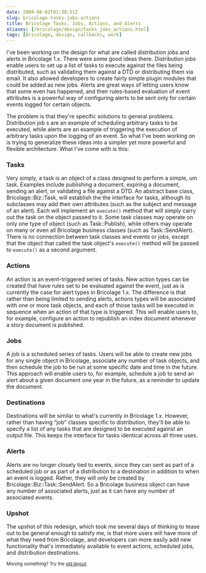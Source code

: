 ```yaml
--- 
date: 2004-06-02T01:30:51Z
slug: bricolage-tasks-jobs-actions
title: Bricolage Tasks, Jobs, Actions, and Alerts
aliases: [/bricolage/design/tasks_jobs_actions.html]
tags: [Bricolage, design, callbacks, work]
---
```


<p>I've been working on the design for what are called distribution jobs and
alerts in Bricolage 1.x. There were some good ideas there. Distribution jobs
enable users to set up a list of tasks to execute against the files being
distributed, such as validating them against a DTD or distributing them via
email. It also allowed developers to create fairly simple plugin modules that
could be added as new jobs. Alerts are great ways of letting users know that
some even has happened, and their rules-based evaluation of event attributes is
a powerful way of configuring alerts to be sent only for certain events logged
for certain objects.</p>

<p>The problem is that they're specific solutions to general problems.
Distribution job s are an example of scheduling arbitrary tasks to be executed,
while alerts are an example of triggering the execution of arbitrary tasks upon
the logging of an event. So what I've been working on is trying to generalize
these ideas into a simpler yet more powerful and flexible architecture. What
I've come with is this:</p>

<h3>Tasks</h3>

<p>Very simply, a task is an object of a class designed to perform a simple, um
task. Examples include publishing a document, expiring a document, sending an
alert, or validating a file against a DTD. An abstract base class,
Bricolage::Biz::Task, will establish the the interface for tasks, although its
subclasses may add their own attributes (such as the subject and message of an
alert). Each will implement an <code>execute()</code> method that will simply
carry out the task on the object passed to it. Some task classes may operate on
only one type of object (such as Task::Publish), while others may operate on
many or even all Bricolage business classes (such as Task::SendAlert). There is
no connection between task classes and events or jobs, except that the object
that called the task object's <code>execute()</code> method will be passed to
<code>execute()</code> as a second argument.</p>

<h3>Actions</h3>

<p>An action is an event-triggered series of tasks. New action types can be
created that have rules set to be evaluated against the event, just as is
currently the case for alert types in Bricolage 1.x. The difference is that
rather than being limited to sending alerts, actions types will be associated
with one or more task objects, and each of those tasks will be executed in
sequence when an action of that type is triggered. This will enable users to,
for example, configure an action to republish an index document whenever a story
document is published.</p>

<h3>Jobs</h3>

<p>A job is a scheduled series of tasks. Users will be able to create new jobs
for any single object in Bricolage, associate any number of task objects, and
then schedule the job to be run at some specific date and time in the future.
This approach will enable users to, for example, schedule a job to send an alert
about a given document one year in the future, as a reminder to update the
document.</p>

<h3>Destinations</h3>

<p>Destinations will be similar to what's currently in Bricolage 1.x. However,
rather than having <q>job</q> classes specific to distribution, they'll be able
to specify a list of any tasks that are designed to be executed against an output
file. This keeps the interface for tasks identical across all three uses.</p>

<h3>Alerts</h3>

<p>Alerts are no longer closely tied to events, since they can sent as part of a
scheduled job or as part of a distribution to a destination in addition to when
an event is logged. Rather, they will only be created by
Bricolage::Biz::Task::SendAlert. So a Bricolage business object can have any
number of associated alerts, just as it can have any number of associated
events.</p>

<h3>Upshot</h3>

<p>The upshot of this redesign, which took me several days of thinking to tease
out to be general enough to satisfy me, is that more users will have more of
what they need from Bricolage, and developers can more easily add new
functionality that's immediately available to event actions, scheduled jobs, and
distribution destinations.</p>

<p class="past"><small>Missing something? Try the <a rel="nofollow" href="http://past.justatheory.com/bricolage/design/tasks_jobs_actions.html">old layout</a>.</small></p>


